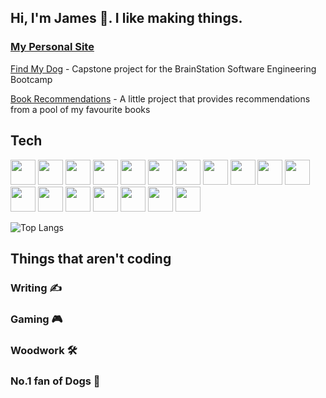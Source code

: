 ## Hi, I'm James 👋. I like making things.


### <a href="https://www.jameswallington.co.uk/">My Personal Site</a>


<p><a href="https://findmydog.vercel.app/">Find My Dog</a> - Capstone project for the BrainStation Software Engineering Bootcamp</p>

<p><a href="https://booksfromjames.vercel.app/">Book Recommendations</a> - A little project that provides recommendations from a pool of my favourite books</p>

 
## Tech      
<p style="">
<img
      src="https://cdn.jsdelivr.net/gh/devicons/devicon@latest/icons/typescript/typescript-original.svg"
      width="40px"
      height="40px"
    />
    <img
      src="https://cdn.jsdelivr.net/gh/devicons/devicon@latest/icons/react/react-original.svg"
      width="40px"
      height="40px"
    />
    <img
      src="https://cdn.jsdelivr.net/gh/devicons/devicon@latest/icons/nextjs/nextjs-original.svg"
      width="40px"
      height="40px"
    />
   <img src="https://cdn.jsdelivr.net/gh/devicons/devicon@latest/icons/nodejs/nodejs-original.svg"
      width="40px"
      height="40px"
    />
 <img src="https://cdn.jsdelivr.net/gh/devicons/devicon@latest/icons/mysql/mysql-original.svg" 
      width="40px"
      height="40px"
    />
    <img
      src="https://cdn.jsdelivr.net/gh/devicons/devicon@latest/icons/mongodb/mongodb-plain.svg"
      width="40px"
      height="40px"
    />
    <img
      src="https://cdn.jsdelivr.net/gh/devicons/devicon@latest/icons/googlecloud/googlecloud-original.svg"
      width="40px"
      height="40px"
    />
 <img src="https://cdn.jsdelivr.net/gh/devicons/devicon@latest/icons/docker/docker-original.svg"
    width="40px"
    height="40px"
  />
    <img
      src="https://cdn.jsdelivr.net/gh/devicons/devicon@latest/icons/tailwindcss/tailwindcss-original.svg"
      width="40px"
      height="40px"
    />
 <img src="https://cdn.jsdelivr.net/gh/devicons/devicon@latest/icons/sass/sass-original.svg"
      width="40px"
      height="40px"
    />
 <img
     src="https://raw.githubusercontent.com/vitest-dev/vitest/b997355be71220c098563b1a60056eb57f4d4d90/docs/public/logo.svg" 
      width="40px"
      height="40px"
    />
 <img
     src="https://cdn.jsdelivr.net/gh/devicons/devicon@latest/icons/firebase/firebase-original.svg" 
      width="40px"
      height="40px"
    />
    <img
      src="https://cdn.jsdelivr.net/gh/devicons/devicon@latest/icons/trpc/trpc-original.svg"
      width="40px"
      height="40px"
    />
    <img
      src="https://cdn.jsdelivr.net/gh/devicons/devicon@latest/icons/prisma/prisma-original.svg"
      width="40px"
      height="40px"
    />
<img src="https://cdn.jsdelivr.net/gh/devicons/devicon@latest/icons/knexjs/knexjs-original.svg" 
      width="40px"
     height="40px"
/> 
 <img  src="https://cdn.jsdelivr.net/gh/devicons/devicon@latest/icons/heroku/heroku-original.svg" 
      width="40px"
      height="40px"
    />
 <img  src="https://cdn.jsdelivr.net/gh/devicons/devicon@latest/icons/git/git-original.svg" 
      width="40px"
      height="40px"
    />
 <img  src="https://encrypted-tbn0.gstatic.com/images?q=tbn:ANd9GcRKrTg_Ygs_SNsALOCO1-s6-KYS2CKFd0LvfA&s" 
      width="40px"
      height="40px"
    />
    
 <!--
<p>
 <img src="https://cdn.jsdelivr.net/gh/devicons/devicon@latest/icons/docker/docker-original.svg"
    width="40px"
    height="40px"
  />
<img src="https://cdn.jsdelivr.net/gh/devicons/devicon@latest/icons/kubernetes/kubernetes-original.svg"
       width="40px"
      height="40px"
 />
<img src="https://cdn.jsdelivr.net/gh/devicons/devicon@latest/icons/githubactions/githubactions-original-wordmark.svg"
    width="40px"
    height="40px"
 />
  via
<img src="https://cdn.brandfetch.io/idTqV2BNgX/w/400/h/400/theme/dark/icon.png?c=1bxid64Mup7aczewSAYMX&t=1741065928722"
    width="40px"
    height="40px"
 />
 with Bret Fisher       
</p>
        /> -->  
          
<!-- <img src="https://cdn.jsdelivr.net/gh/devicons/devicon@latest/icons/vercel/vercel-original-wordmark.svg"
      width="40px"
     height="40px"
 /> -->
          
<!--     <img
      src="https://cdn.jsdelivr.net/gh/devicons/devicon@latest/icons/html5/html5-original.svg"
      width="40px"
      height="40px"
    />
    <img
      src="https://cdn.jsdelivr.net/gh/devicons/devicon@latest/icons/css3/css3-original.svg"
      width="40px"
      height="40px"
    />      
    <img
      src="https://cdn.jsdelivr.net/gh/devicons/devicon@latest/icons/javascript/javascript-original.svg"
      width="40px"
      height="40px"
    /> -->
   


<!-- <img  src="https://cdn.jsdelivr.net/gh/devicons/devicon@latest/icons/jest/jest-plain.svg" 
      width="40px"
      height="40px"
    /> -->
    
<!-- <img src="https://cdn.jsdelivr.net/gh/devicons/devicon@latest/icons/express/express-original.svg"
     width="40px"
     height="40px"
 />
           -->
  
</p>

   ![Top Langs](https://github-readme-stats.vercel.app/api/top-langs/?username=Lopside95&layout=compact&custom_title=My%20code) 







 
  

 



          
          



## Things that aren't coding
### Writing ✍️
### Gaming 🎮
### Woodwork 🛠️
### No.1 fan of Dogs 🐶






